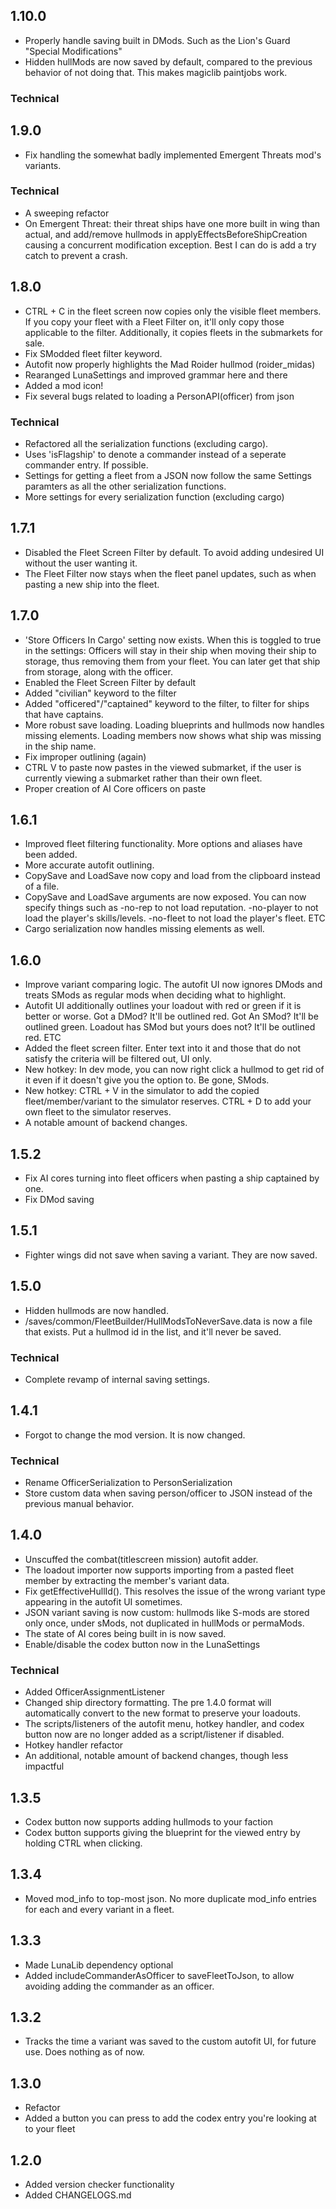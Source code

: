 ## 1.10.0
- Properly handle saving built in DMods. Such as the Lion's Guard "Special Modifications"
- Hidden hullMods are now saved by default, compared to the previous behavior of not doing that. This makes magiclib paintjobs work.
### Technical

## 1.9.0
- Fix handling the somewhat badly implemented Emergent Threats mod's variants.
### Technical
- A sweeping refactor
- On Emergent Threat: their threat ships have one more built in wing than actual, and add/remove hullmods in applyEffectsBeforeShipCreation causing a concurrent modification exception. Best I can do is add a try catch to prevent a crash.

## 1.8.0
- CTRL + C in the fleet screen now copies only the visible fleet members. If you copy your fleet with a Fleet Filter on, it'll only copy those applicable to the filter. Additionally, it copies fleets in the submarkets for sale.
- Fix SModded fleet filter keyword.
- Autofit now properly highlights the Mad Roider hullmod (roider_midas)
- Rearanged LunaSettings and improved grammar here and there
- Added a mod icon!
- Fix several bugs related to loading a PersonAPI(officer) from json
### Technical
- Refactored all the serialization functions (excluding cargo).
- Uses 'isFlagship' to denote a commander instead of a seperate commander entry. If possible.
- Settings for getting a fleet from a JSON now follow the same Settings paramters as all the other serialization functions.
- More settings for every serialization function (excluding cargo)

## 1.7.1
- Disabled the Fleet Screen Filter by default. To avoid adding undesired UI without the user wanting it.
- The Fleet Filter now stays when the fleet panel updates, such as when pasting a new ship into the fleet.

## 1.7.0
- 'Store Officers In Cargo' setting now exists. When this is toggled to true in the settings: Officers will stay in their ship when moving their ship to storage, thus removing them from your fleet. You can later get that ship from storage, along with the officer.
- Enabled the Fleet Screen Filter by default
- Added "civilian" keyword to the filter
- Added "officered"/"captained" keyword to the filter, to filter for ships that have captains.
- More robust save loading. Loading blueprints and hullmods now handles missing elements. Loading members now shows what ship was missing in the ship name.
- Fix improper outlining (again)
- CTRL V to paste now pastes in the viewed submarket, if the user is currently viewing a submarket rather than their own fleet.
- Proper creation of AI Core officers on paste

## 1.6.1
- Improved fleet filtering functionality. More options and aliases have been added.
- More accurate autofit outlining.
- CopySave and LoadSave now copy and load from the clipboard instead of a file.
- CopySave and LoadSave arguments are now exposed. You can now specify things such as -no-rep to not load reputation. -no-player to not load the player's skills/levels. -no-fleet to not load the player's fleet. ETC
- Cargo serialization now handles missing elements as well.

## 1.6.0
- Improve variant comparing logic. The autofit UI now ignores DMods and treats SMods as regular mods when deciding what to highlight.
- Autofit UI additionally outlines your loadout with red or green if it is better or worse. Got a DMod? It'll be outlined red. Got An SMod? It'll be outlined green. Loadout has SMod but yours does not? It'll be outlined red. ETC
- Added the fleet screen filter. Enter text into it and those that do not satisfy the criteria will be filtered out, UI only.
- New hotkey: In dev mode, you can now right click a hullmod to get rid of it even if it doesn't give you the option to. Be gone, SMods.
- New hotkey: CTRL + V in the simulator to add the copied fleet/member/variant to the simulator reserves. CTRL + D to add your own fleet to the simulator reserves.
- A notable amount of backend changes.

## 1.5.2
- Fix AI cores turning into fleet officers when pasting a ship captained by one.
- Fix DMod saving

## 1.5.1
- Fighter wings did not save when saving a variant. They are now saved.

## 1.5.0
- Hidden hullmods are now handled.
- /saves/common/FleetBuilder/HullModsToNeverSave.data is now a file that exists. Put a hullmod id in the list, and it'll never be saved.
### Technical
- Complete revamp of internal saving settings.

## 1.4.1
- Forgot to change the mod version. It is now changed.
### Technical
- Rename OfficerSerialization to PersonSerialization
- Store custom data when saving person/officer to JSON instead of the previous manual behavior.

## 1.4.0
- Unscuffed the combat(titlescreen mission) autofit adder.
- The loadout importer now supports importing from a pasted fleet member by extracting the member's variant data.
- Fix getEffectiveHullId(). This resolves the issue of the wrong variant type appearing in the autofit UI sometimes.
- JSON variant saving is now custom: hullmods like S-mods are stored only once, under sMods, not duplicated in hullMods or permaMods.
- The state of AI cores being built in is now saved.
- Enable/disable the codex button now in the LunaSettings
### Technical
- Added OfficerAssignmentListener
- Changed ship directory formatting. The pre 1.4.0 format will automatically convert to the new format to preserve your loadouts.
- The scripts/listeners of the autofit menu, hotkey handler, and codex button now are no longer added as a script/listener if disabled.
- Hotkey handler refactor
- An additional, notable amount of backend changes, though less impactful

## 1.3.5
- Codex button now supports adding hullmods to your faction
- Codex button supports giving the blueprint for the viewed entry by holding CTRL when clicking.

## 1.3.4
- Moved mod_info to top-most json. No more duplicate mod_info entries for each and every variant in a fleet.

## 1.3.3
- Made LunaLib dependency optional
- Added includeCommanderAsOfficer to saveFleetToJson, to allow avoiding adding the commander as an officer.

## 1.3.2
- Tracks the time a variant was saved to the custom autofit UI, for future use. Does nothing as of now.

## 1.3.0
- Refactor
- Added a button you can press to add the codex entry you're looking at to your fleet

## 1.2.0
- Added version checker functionality
- Added CHANGELOGS.md
